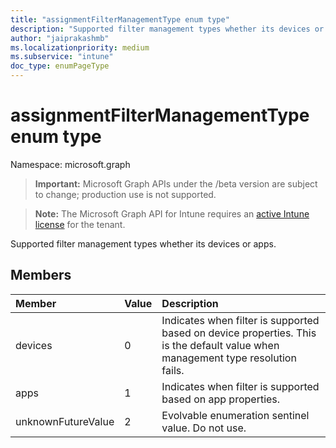 ```yaml
---
title: "assignmentFilterManagementType enum type"
description: "Supported filter management types whether its devices or apps."
author: "jaiprakashmb"
ms.localizationpriority: medium
ms.subservice: "intune"
doc_type: enumPageType
---
```


# assignmentFilterManagementType enum type

Namespace: microsoft.graph

> **Important:** Microsoft Graph APIs under the /beta version are subject to change; production use is not supported.

> **Note:** The Microsoft Graph API for Intune requires an [active Intune license](https://go.microsoft.com/fwlink/?linkid=839381) for the tenant.

Supported filter management types whether its devices or apps.

## Members
|Member|Value|Description|
|:---|:---|:---|
|devices|0|Indicates when filter is supported based on device properties. This is the default value when management type resolution fails.|
|apps|1|Indicates when filter is supported based on app properties.|
|unknownFutureValue|2|Evolvable enumeration sentinel value. Do not use.|
